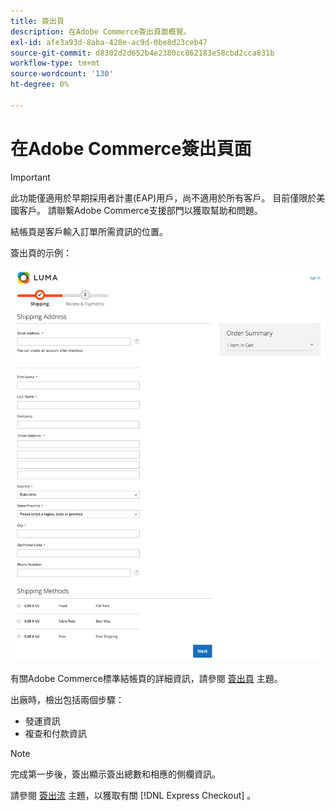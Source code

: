 ```yaml
---
title: 簽出頁
description: 在Adobe Commerce簽出頁面概覽。
exl-id: afe3a93d-8aba-428e-ac9d-0be8d23ceb47
source-git-commit: d8302d2d652b4e2380cc862183e58cbd2cca831b
workflow-type: tm+mt
source-wordcount: '130'
ht-degree: 0%

---
```


# 在Adobe Commerce簽出頁面

>[!IMPORTANT]
>
> 此功能僅適用於早期採用者計畫(EAP)用戶，尚不適用於所有客戶。 目前僅限於美國客戶。 請聯繫Adobe Commerce支援部門以獲取幫助和問題。

結帳頁是客戶輸入訂單所需資訊的位置。

簽出頁的示例：

![簽出頁](../assets/checkout-page.png)

有關Adobe Commerce標準結帳頁的詳細資訊，請參閱 [簽出頁](https://docs.magento.com/user-guide/quick-tour/checkout-page.html) 主題。

出廠時，檢出包括兩個步驟：

- 發運資訊
- 複查和付款資訊

>[!NOTE]
>
> 完成第一步後，簽出顯示簽出總數和相應的側欄資訊。

請參閱 [簽出流](../express-checkout/onboarding.md) 主題，以獲取有關 [!DNL Express Checkout] 。
